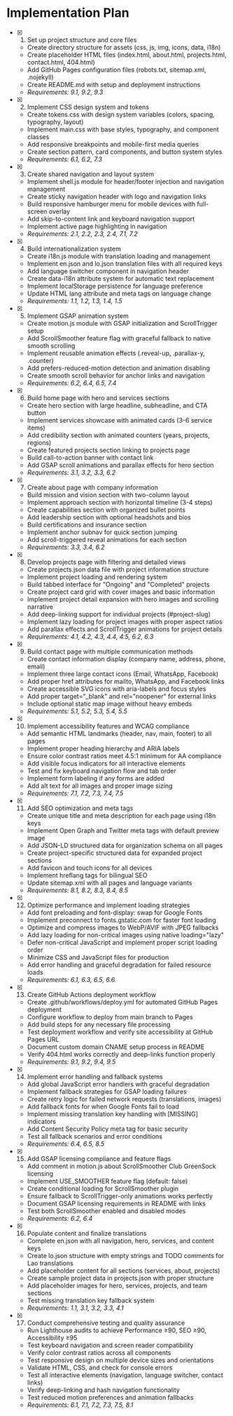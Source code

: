 # Implementation Plan

- [x] 1. Set up project structure and core files

  - Create directory structure for assets (css, js, img, icons, data, i18n)
  - Create placeholder HTML files (index.html, about.html, projects.html, contact.html, 404.html)
  - Add GitHub Pages configuration files (robots.txt, sitemap.xml, .nojekyll)
  - Create README.md with setup and deployment instructions
  - _Requirements: 9.1, 9.2, 9.3_

- [x] 2. Implement CSS design system and tokens

  - Create tokens.css with design system variables (colors, spacing, typography, layout)
  - Implement main.css with base styles, typography, and component classes
  - Add responsive breakpoints and mobile-first media queries
  - Create section pattern, card components, and button system styles
  - _Requirements: 6.1, 6.2, 7.3_

- [x] 3. Create shared navigation and layout system

  - Implement shell.js module for header/footer injection and navigation management
  - Create sticky navigation header with logo and navigation links
  - Build responsive hamburger menu for mobile devices with full-screen overlay
  - Add skip-to-content link and keyboard navigation support
  - Implement active page highlighting in navigation
  - _Requirements: 2.1, 2.2, 2.3, 2.4, 7.1, 7.2_

- [x] 4. Build internationalization system

  - Create i18n.js module with translation loading and management
  - Implement en.json and lo.json translation files with all required keys
  - Add language switcher component in navigation header
  - Create data-i18n attribute system for automatic text replacement
  - Implement localStorage persistence for language preference
  - Update HTML lang attribute and meta tags on language change
  - _Requirements: 1.1, 1.2, 1.3, 1.4, 1.5_

- [x] 5. Implement GSAP animation system

  - Create motion.js module with GSAP initialization and ScrollTrigger setup
  - Add ScrollSmoother feature flag with graceful fallback to native smooth scrolling
  - Implement reusable animation effects (.reveal-up, .parallax-y, .counter)
  - Add prefers-reduced-motion detection and animation disabling
  - Create smooth scroll behavior for anchor links and navigation
  - _Requirements: 6.2, 6.4, 6.5, 7.4_

- [x] 6. Build home page with hero and services sections

  - Create hero section with large headline, subheadline, and CTA button
  - Implement services showcase with animated cards (3-6 service items)
  - Add credibility section with animated counters (years, projects, regions)
  - Create featured projects section linking to projects page
  - Build call-to-action banner with contact link
  - Add GSAP scroll animations and parallax effects for hero section
  - _Requirements: 3.1, 3.2, 3.3, 6.2_

- [x] 7. Create about page with company information

  - Build mission and vision section with two-column layout
  - Implement approach section with horizontal timeline (3-4 steps)
  - Create capabilities section with organized bullet points
  - Add leadership section with optional headshots and bios
  - Build certifications and insurance section
  - Implement anchor subnav for quick section jumping
  - Add scroll-triggered reveal animations for each section
  - _Requirements: 3.3, 3.4, 6.2_

- [x] 8. Develop projects page with filtering and detailed views

  - Create projects.json data file with project information structure
  - Implement project loading and rendering system
  - Build tabbed interface for "Ongoing" and "Completed" projects
  - Create project card grid with cover images and basic information
  - Implement project detail expansion with hero images and scrolling narrative
  - Add deep-linking support for individual projects (#project-slug)
  - Implement lazy loading for project images with proper aspect ratios
  - Add parallax effects and ScrollTrigger animations for project details
  - _Requirements: 4.1, 4.2, 4.3, 4.4, 4.5, 6.2, 6.3_

- [x] 9. Build contact page with multiple communication methods

  - Create contact information display (company name, address, phone, email)
  - Implement three large contact icons (Email, WhatsApp, Facebook)
  - Add proper href attributes for mailto, WhatsApp, and Facebook links
  - Create accessible SVG icons with aria-labels and focus styles
  - Add proper target="\_blank" and rel="noopener" for external links
  - Include optional static map image without heavy embeds
  - _Requirements: 5.1, 5.2, 5.3, 5.4, 5.5_

- [x] 10. Implement accessibility features and WCAG compliance

  - Add semantic HTML landmarks (header, nav, main, footer) to all pages
  - Implement proper heading hierarchy and ARIA labels
  - Ensure color contrast ratios meet 4.5:1 minimum for AA compliance
  - Add visible focus indicators for all interactive elements
  - Test and fix keyboard navigation flow and tab order
  - Implement form labeling if any forms are added
  - Add alt text for all images and proper image sizing
  - _Requirements: 7.1, 7.2, 7.3, 7.4, 7.5_

- [x] 11. Add SEO optimization and meta tags

  - Create unique title and meta description for each page using i18n keys
  - Implement Open Graph and Twitter meta tags with default preview image
  - Add JSON-LD structured data for organization schema on all pages
  - Create project-specific structured data for expanded project sections
  - Add favicon and touch icons for all devices
  - Implement hreflang tags for bilingual SEO
  - Update sitemap.xml with all pages and language variants
  - _Requirements: 8.1, 8.2, 8.3, 8.4, 8.5_

- [x] 12. Optimize performance and implement loading strategies

  - Add font preloading and font-display: swap for Google Fonts
  - Implement preconnect to fonts.gstatic.com for faster font loading
  - Optimize and compress images to WebP/AVIF with JPEG fallbacks
  - Add lazy loading for non-critical images using native loading="lazy"
  - Defer non-critical JavaScript and implement proper script loading order
  - Minimize CSS and JavaScript files for production
  - Add error handling and graceful degradation for failed resource loads
  - _Requirements: 6.1, 6.3, 6.5, 6.6_

- [x] 13. Create GitHub Actions deployment workflow

  - Create .github/workflows/deploy.yml for automated GitHub Pages deployment
  - Configure workflow to deploy from main branch to Pages
  - Add build steps for any necessary file processing
  - Test deployment workflow and verify site accessibility at GitHub Pages URL
  - Document custom domain CNAME setup process in README
  - Verify 404.html works correctly and deep-links function properly
  - _Requirements: 9.1, 9.2, 9.4, 9.5_

- [x] 14. Implement error handling and fallback systems

  - Add global JavaScript error handlers with graceful degradation
  - Implement fallback strategies for GSAP loading failures
  - Create retry logic for failed network requests (translations, images)
  - Add fallback fonts for when Google Fonts fail to load
  - Implement missing translation key handling with [MISSING] indicators
  - Add Content Security Policy meta tag for basic security
  - Test all fallback scenarios and error conditions
  - _Requirements: 6.4, 6.5, 8.5_

- [x] 15. Add GSAP licensing compliance and feature flags

  - Add comment in motion.js about ScrollSmoother Club GreenSock licensing
  - Implement USE_SMOOTHER feature flag (default: false)
  - Create conditional loading for ScrollSmoother plugin
  - Ensure fallback to ScrollTrigger-only animations works perfectly
  - Document GSAP licensing requirements in README with links
  - Test both ScrollSmoother enabled and disabled modes
  - _Requirements: 6.2, 6.4_

- [x] 16. Populate content and finalize translations

  - Complete en.json with all navigation, hero, services, and content keys
  - Create lo.json structure with empty strings and TODO comments for Lao translations
  - Add placeholder content for all sections (services, about, projects)
  - Create sample project data in projects.json with proper structure
  - Add placeholder images for hero, services, projects, and team sections
  - Test missing translation key fallback system
  - _Requirements: 1.1, 3.1, 3.2, 3.3, 4.1_

- [x] 17. Conduct comprehensive testing and quality assurance

  - Run Lighthouse audits to achieve Performance ≥90, SEO ≥90, Accessibility ≥95
  - Test keyboard navigation and screen reader compatibility
  - Verify color contrast ratios across all components
  - Test responsive design on multiple device sizes and orientations
  - Validate HTML, CSS, and check for console errors
  - Test all interactive elements (navigation, language switcher, contact links)
  - Verify deep-linking and hash navigation functionality
  - Test reduced motion preferences and animation fallbacks
  - _Requirements: 6.1, 7.1, 7.2, 7.3, 7.5, 8.1_
